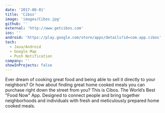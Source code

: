 ```yaml
---
date: '2017-08-01'
title: 'Cibos'
image: 'images/Cibos.jpg'
github: ''
external: 'http://www.getcibos.com'
ios: ''
android: 'https://play.google.com/store/apps/details?id=com.app.cibos'
tech:
  - Java/Android
  - Google Map
  - Push Notification
company: ''
showInProjects: false
---
```


Ever dream of cooking great food and being able to sell it directly to your neighbors? Or how about finding great home cooked meals you can purchase right down the street from you? This is Cibos. The World’s Best "Food Now" App. Designed to connect people and bring together neighborhoods and individuals with fresh and meticulously prepared home cooked meals.

